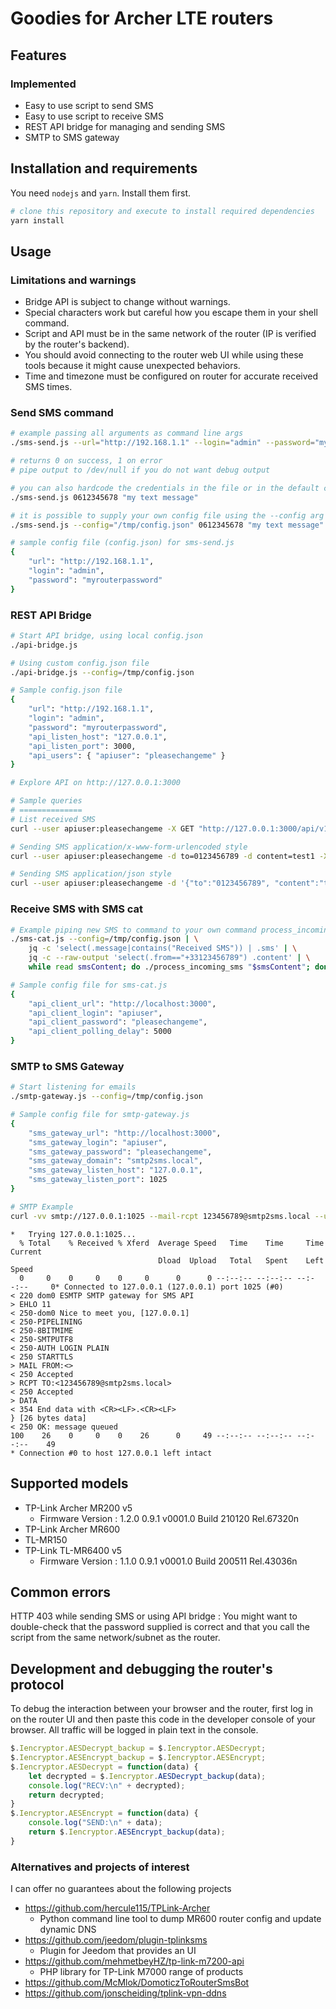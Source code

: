 # Goodies for Archer LTE routers

## Features

### Implemented

* Easy to use script to send SMS
* Easy to use script to receive SMS
* REST API bridge for managing and sending SMS
* SMTP to SMS gateway

## Installation and requirements

You need `nodejs` and `yarn`. Install them first.

```bash
# clone this repository and execute to install required dependencies
yarn install
``` 

## Usage

### Limitations and warnings

* Bridge API is subject to change without warnings.
* Special characters work but careful how you escape them in your shell command.
* Script and API must be in the same network of the router (IP is verified by the router's backend).
* You should avoid connecting to the router web UI while using these tools because it might cause unexpected behaviors.
* Time and timezone must be configured on router for accurate received SMS times.

### Send SMS command

```bash
# example passing all arguments as command line args
./sms-send.js --url="http://192.168.1.1" --login="admin" --password="myrouterpassword" "0612345678" "my text message"

# returns 0 on success, 1 on error
# pipe output to /dev/null if you do not want debug output

# you can also hardcode the credentials in the file or in the default config file : config.json
./sms-send.js 0612345678 "my text message"

# it is possible to supply your own config file using the --config arg
./sms-send.js --config="/tmp/config.json" 0612345678 "my text message"

# sample config file (config.json) for sms-send.js
{
    "url": "http://192.168.1.1",
    "login": "admin",
    "password": "myrouterpassword"
}

```

### REST API Bridge

```bash
# Start API bridge, using local config.json
./api-bridge.js

# Using custom config.json file
./api-bridge.js --config=/tmp/config.json

# Sample config.json file
{
    "url": "http://192.168.1.1",
    "login": "admin",
    "password": "myrouterpassword",
    "api_listen_host": "127.0.0.1",
    "api_listen_port": 3000,
    "api_users": { "apiuser": "pleasechangeme" }
}

# Explore API on http://127.0.0.1:3000

# Sample queries
# ==============
# List received SMS
curl --user apiuser:pleasechangeme -X GET "http://127.0.0.1:3000/api/v1/sms/inbox" -H  "accept: application/json"

# Sending SMS application/x-www-form-urlencoded style
curl --user apiuser:pleasechangeme -d to=0123456789 -d content=test1 -X POST "http://127.0.0.1:3000/api/v1/sms/outbox" -H  "accept: application/json"

# Sending SMS application/json style
curl --user apiuser:pleasechangeme -d '{"to":"0123456789", "content":"test2"}' -H 'Content-Type: application/json' -X POST "http://127.0.0.1:3000/api/v1/sms/outbox" -H  "accept: application/json"
```

### Receive SMS with SMS cat

```bash
# Example piping new SMS to command to your own command process_incoming_sms
./sms-cat.js --config=/tmp/config.json | \
    jq -c 'select(.message|contains("Received SMS")) | .sms' | \
    jq -c --raw-output 'select(.from=="+33123456789") .content' | \
    while read smsContent; do ./process_incoming_sms "$smsContent"; done

# Sample config file for sms-cat.js
{
    "api_client_url": "http://localhost:3000",
    "api_client_login": "apiuser",
    "api_client_password": "pleasechangeme",
    "api_client_polling_delay": 5000
}
```

### SMTP to SMS Gateway

```bash
# Start listening for emails
./smtp-gateway.js --config=/tmp/config.json

# Sample config file for smtp-gateway.js
{
    "sms_gateway_url": "http://localhost:3000",
    "sms_gateway_login": "apiuser",
    "sms_gateway_password": "pleasechangeme",
    "sms_gateway_domain": "smtp2sms.local",
    "sms_gateway_listen_host": "127.0.0.1",
    "sms_gateway_listen_port": 1025
}
```

```bash
# SMTP Example
curl -vv smtp://127.0.0.1:1025 --mail-rcpt 123456789@smtp2sms.local --upload-file <(echo && echo -n "Hello world from curl")
```

```
*   Trying 127.0.0.1:1025...
  % Total    % Received % Xferd  Average Speed   Time    Time     Time  Current
                                 Dload  Upload   Total   Spent    Left  Speed
  0     0    0     0    0     0      0      0 --:--:-- --:--:-- --:--:--     0* Connected to 127.0.0.1 (127.0.0.1) port 1025 (#0)
< 220 dom0 ESMTP SMTP gateway for SMS API
> EHLO 11
< 250-dom0 Nice to meet you, [127.0.0.1]
< 250-PIPELINING
< 250-8BITMIME
< 250-SMTPUTF8
< 250-AUTH LOGIN PLAIN
< 250 STARTTLS
> MAIL FROM:<>
< 250 Accepted
> RCPT TO:<123456789@smtp2sms.local>
< 250 Accepted
> DATA
< 354 End data with <CR><LF>.<CR><LF>
} [26 bytes data]
< 250 OK: message queued
100    26    0     0    0    26      0     49 --:--:-- --:--:-- --:--:--    49
* Connection #0 to host 127.0.0.1 left intact
```

## Supported models

* TP-Link Archer MR200 v5
    * Firmware Version : ‪1.2.0 0.9.1 v0001.0 Build 210120 Rel.67320n
* TP-Link Archer MR600
* TL-MR150
* TP-Link TL-MR6400 v5
    * Firmware Version : 1.1.0 0.9.1 v0001.0 Build 200511 Rel.43036n

## Common errors

HTTP 403 while sending SMS or using API bridge
: You might want to double-check that the password supplied is correct and that you call the script from the same network/subnet as the router.

## Development and debugging the router's protocol

To debug the interaction between your browser and the router, first log in on the router UI and then paste this code in the developer console of your browser.
All traffic will be logged in plain text in the console.

```javascript
$.Iencryptor.AESDecrypt_backup = $.Iencryptor.AESDecrypt;
$.Iencryptor.AESEncrypt_backup = $.Iencryptor.AESEncrypt;
$.Iencryptor.AESDecrypt = function(data) {
	let decrypted = $.Iencryptor.AESDecrypt_backup(data);
	console.log("RECV:\n" + decrypted);
	return decrypted;
}
$.Iencryptor.AESEncrypt = function(data) {
	console.log("SEND:\n" + data);
	return $.Iencryptor.AESEncrypt_backup(data);
}
```

### Alternatives and projects of interest

I can offer no guarantees about the following projects

* https://github.com/hercule115/TPLink-Archer
  * Python command line tool to dump MR600 router config and update dynamic DNS
* https://github.com/jeedom/plugin-tplinksms
  * Plugin for Jeedom that provides an UI
* https://github.com/mehmetbeyHZ/tp-link-m7200-api
  * PHP library for TP-Link M7000 range of products
* https://github.com/McMlok/DomoticzToRouterSmsBot
* https://github.com/jonscheiding/tplink-vpn-ddns


